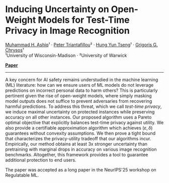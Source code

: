 # Inducing Uncertainty on Open-Weight Models for Test-Time Privacy in Image Recognition

[Muhammad H. Ashiq](https://github.com/ashiqwisc)¹ · [Peter Triantafillou](https://warwick.ac.uk/fac/sci/dcs/people/peter_triantafillou/)² · [Hung Yun Tseng](https://openreview.net/profile?id=~Hung_Yun_Tseng1)¹ · [Grigoris G. Chrysos](https://grigorisg9gr.github.io/_pages/about/)¹  
¹University of Wisconsin-Madison · ²University of Warwick

[**Paper**](https://example.com) 

---

A key concern for AI safety remains understudied in the machine learning (ML) literature: how can we ensure users of ML models do not leverage predictions on incorrect personal data to harm others? This is particularly pertinent given the rise of open-weight models, where simply masking model outputs does not suffice to prevent adversaries from recovering harmful predictions. To address this threat, which we call *test-time privacy*, we induce maximal uncertainty on protected instances while preserving accuracy on all other instances. Our proposed algorithm uses a Pareto optimal objective that explicitly balances test-time privacy against utility. We also provide a certifiable approximation algorithm which achieves $(\varepsilon, \delta)$ guarantees without convexity assumptions. We then prove a tight bound that characterizes the privacy-utility tradeoff that our algorithms incur. Empirically, our method obtains at least 3x stronger uncertainty than pretraining with marginal drops in accuracy on various image recognition benchmarks. Altogether, this framework provides a tool to guarantee additional protection to end users.

The paper was accepted as a long paper in the NeurIPS'25 workshop on Regulatable ML.
